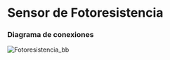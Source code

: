 # Sensor de Fotoresistencia    

### Diagrama de conexiones
![Fotoresistencia_bb](https://user-images.githubusercontent.com/107881774/224454032-b2d59b33-8bf8-4998-945b-b931722efaac.jpg)
